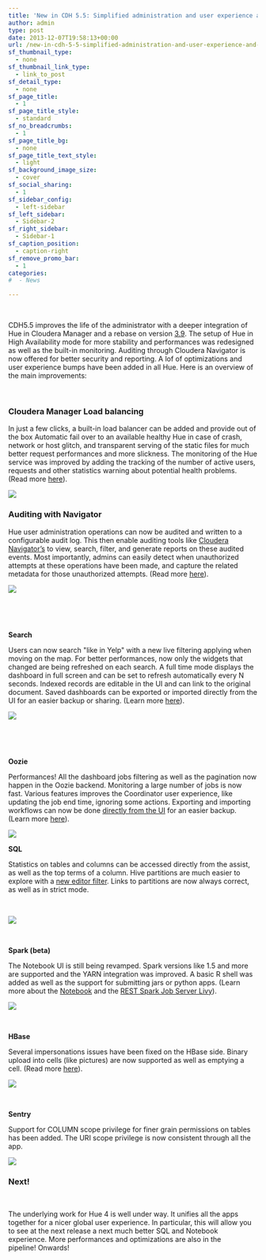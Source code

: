```yaml
---
title: 'New in CDH 5.5: Simplified administration and user experience and More in Hue'
author: admin
type: post
date: 2013-12-07T19:58:13+00:00
url: /new-in-cdh-5-5-simplified-administration-and-user-experience-and-more-in-hue/
sf_thumbnail_type:
  - none
sf_thumbnail_link_type:
  - link_to_post
sf_detail_type:
  - none
sf_page_title:
  - 1
sf_page_title_style:
  - standard
sf_no_breadcrumbs:
  - 1
sf_page_title_bg:
  - none
sf_page_title_text_style:
  - light
sf_background_image_size:
  - cover
sf_social_sharing:
  - 1
sf_sidebar_config:
  - left-sidebar
sf_left_sidebar:
  - Sidebar-2
sf_right_sidebar:
  - Sidebar-1
sf_caption_position:
  - caption-right
sf_remove_promo_bar:
  - 1
categories:
#  - News

---
```

&nbsp;

CDH5.5 improves the life of the administrator with a deeper integration of Hue in Cloudera Manager and a rebase on version [3.9][1]. The setup of Hue in High Availability mode for more stability and performances was redesigned as well as the built-in monitoring. Auditing through Cloudera Navigator is now offered for better security and reporting. A lof of optimizations and user experience bumps have been added in all Hue. Here is an overview of the main improvements:

&nbsp;

### Cloudera Manager Load balancing

In just a few clicks, a built-in load balancer can be added and provide out of the box Automatic fail over to an available healthy Hue in case of crash, network or host glitch, and transparent serving of the static files for much better request performances and more slickness. The monitoring of the Hue service was improved by adding the tracking of the number of active users, requests and other statistics warning about potential health problems. (Read more [here][2]).

[<img src="https://cdn.gethue.com/uploads/2015/12/hue-cmlb-e1449521110230-1024x335.png" />][3]

### Auditing with Navigator

Hue user administration operations can now be audited and written to a configurable audit log. This then enable auditing tools like [Cloudera Navigator’s][4] to view, search, filter, and generate reports on these audited events. Most importantly, admins can easily detect when unauthorized attempts at these operations have been made, and capture the related metadata for those unauthorized attempts. (Read more [here][5]).

[<img class="size-large wp-image-3562 aligncenter" src="https://cdn.gethue.com/uploads/2015/12/navigator1-1024x361.png" />][6]

&nbsp;

<div class="itemizedlist">
</div>

&nbsp;

**Search**

Users can now search "like in Yelp" with a new live filtering applying when moving on the map. For better performances, now only the widgets that changed are being refreshed on each search. A full time mode displays the dashboard in full screen and can be set to refresh automatically every N seconds. Indexed records are editable in the UI and can link to the original document. Saved dashboards can be exported or imported directly from the UI for an easier backup or sharing. (Learn more [here][7]).

[<img class="aligncenter wp-image-2942" src="https://cdn.gethue.com/uploads/2015/08/search-full-mode-1024x504.png" />][8]

&nbsp;

&nbsp;

**Oozie**

Performances! All the dashboard jobs filtering as well as the pagination now happen in the Oozie backend. Monitoring a large number of jobs is now fast. Various features improves the Coordinator user experience, like updating the job end time, ignoring some actions. Exporting and importing workflows can now be done [directly from the UI][9] for an easier backup. (Learn more [here][10]).

[<img src="https://cdn.gethue.com/uploads/2015/08/ignore-e1449521034696.png" />][11]

**SQL**

Statistics on tables and columns can be accessed directly from the assist, as well as the top terms of a column. Hive partitions are much easier to explore with a [new editor filter][12]. Links to partitions are now always correct, as well as in strict mode.

&nbsp;

[<img class="aligncenter wp-image-2822" src="https://cdn.gethue.com/uploads/2015/07/Screenshot-2015-07-29-15.44.21-1024x224.png" />][13]

&nbsp;

**Spark (beta)**

The Notebook UI is still being revamped. Spark versions like 1.5 and more are supported and the YARN integration was improved. A basic R shell was added as well as the support for submitting jars or python apps. (Learn more about the [Notebook][14] and the [REST Spark Job Server Livy][15]).

[<img class="aligncenter wp-image-2984" src="https://cdn.gethue.com/uploads/2015/08/notebook-1024x505.png" />][16]

&nbsp;

**HBase**

Several impersonations issues have been fixed on the HBase side. Binary upload into cells (like pictures) are now supported as well as emptying a cell. (Read more [here][17]).

[<img class="aligncenter wp-image-2977" src="https://cdn.gethue.com/uploads/2015/08/Screenshot-2015-08-20-16.34.44-1024x491.png"  />][18]

&nbsp;

**Sentry**

Support for COLUMN scope privilege for finer grain permissions on tables has been added. The URI scope privilege is now consistent through all the app.

[<img class="aligncenter wp-image-2991" src="https://cdn.gethue.com/uploads/2015/08/sentry-multi-cols-1024x490.png" />][19]

###

###

### **Next!**

&nbsp;

The underlying work for Hue 4 is well under way. It unifies all the apps together for a nicer global user experience. In particular, this will allow you to see at the next release a next much better SQL and Notebook experience. More performances and optimizations are also in the pipeline! Onwards!

&nbsp;

 [1]: https://gethue.com/hue-3-9-with-all-its-improvements-is-out/
 [2]: https://gethue.com/automatic-high-availability-and-load-balancing-of-hue-in-cloudera-manager-with-monitoring/
 [3]: https://cdn.gethue.com/uploads/2015/12/hue-cmlb.png
 [4]: http://www.cloudera.com/content/www/en-us/documentation/enterprise/latest/topics/cn_iu_audit_arch.html
 [5]: https://gethue.com/auditing-user-administration-operations-with-hue-and-cloudera-navigator-2/
 [6]: https://cdn.gethue.com/uploads/2015/12/navigator1.png
 [7]: https://gethue.com/dynamic-search-dashboard-improvements-3/
 [8]: https://cdn.gethue.com/uploads/2015/08/search-full-mode.png
 [9]: https://gethue.com/exporting-and-importing-oozie-workflows/
 [10]: https://gethue.com/oozie-dashboard-improvements-in-hue-3-9/
 [11]: https://cdn.gethue.com/uploads/2015/08/ignore.png
 [12]: https://gethue.com/filter-sort-browse-hive-partitions-with-hues-metastore/
 [13]: https://cdn.gethue.com/uploads/2015/07/Screenshot-2015-07-29-15.44.21.png
 [14]: https://gethue.com/spark-notebook-and-livy-rest-job-server-improvements/
 [15]: https://gethue.com/big-data-scala-by-the-bay-interactive-spark-in-your-browser/
 [16]: https://cdn.gethue.com/uploads/2015/08/notebook.png
 [17]: https://gethue.com/improved-hbase-cell-editor-history
 [18]: https://cdn.gethue.com/uploads/2015/08/Screenshot-2015-08-20-16.34.44.png
 [19]: https://cdn.gethue.com/uploads/2015/08/sentry-multi-cols.png
